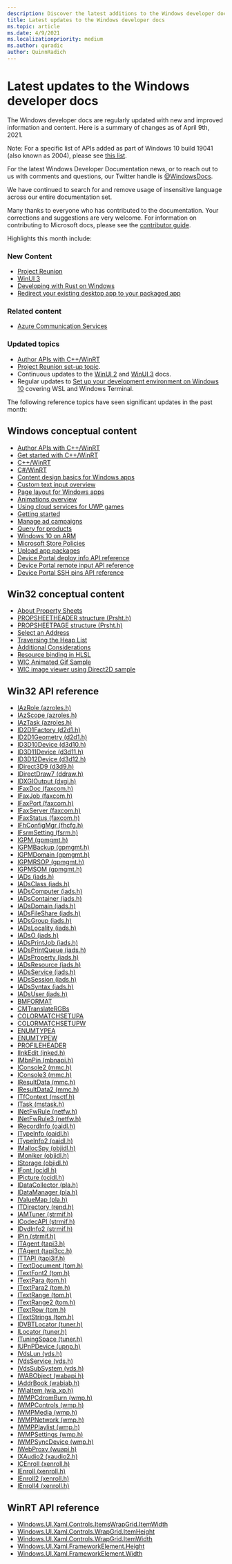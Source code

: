 ```yaml
---
description: Discover the latest additions to the Windows developer docs.
title: Latest updates to the Windows developer docs
ms.topic: article
ms.date: 4/9/2021
ms.localizationpriority: medium
ms.author: quradic
author: QuinnRadich
---
```


# Latest updates to the Windows developer docs

The Windows developer docs are regularly updated with new and improved information and content. Here is a summary of changes as of April 9th, 2021.

Note: For a specific list of APIs added as part of Windows 10 build 19041 (also known as 2004), please see [this list](/windows/uwp/whats-new/windows-10-build-19041-api-diff).

For the latest Windows Developer Documentation news, or to reach out to us with comments and questions, our Twitter handle is [@WindowsDocs](https://twitter.com/windowsdocs).

We have continued to search for and remove usage of insensitive language across our entire documentation set.

Many thanks to everyone who has contributed to the documentation. Your corrections and suggestions are very welcome. For information on contributing to Microsoft docs, please see the [contributor guide](/contribute/).

Highlights this month include:

### New Content


* [Project Reunion](../project-reunion/index.md)
* [WinUI 3](../winui/winui3/index.md)
* [Developing with Rust on Windows](../../dev-environment/rust/index.yml)
* [Redirect your existing desktop app to your packaged app](../desktop/modernize/desktop-to-uwp-extensions.md#redirect)



### Related content 

* [Azure Communication Services](https://azure.microsoft.com/services/communication-services/)

### Updated topics

* [Author APIs with C++/WinRT](/windows/uwp/cpp-and-winrt-apis/author-apis)
* [Project Reunion set-up topic](../project-reunion/index.md).
* Continuous updates to the [WinUI 2](../winui/winui2/index.md) and [WinUI 3](../winui/winui3/index.md) docs.
* Regular updates to [Set up your development environment on Windows 10](../../dev-environment/index.md) covering WSL and Windows Terminal.


The following reference topics have seen significant updates in the past month:


## Windows conceptual content

<ul>
<li><a href="/windows/uwp/cpp-and-winrt-apis/author-apis">Author APIs with C++/WinRT</a></li>
<li><a href="/windows/uwp/cpp-and-winrt-apis/get-started">Get started with C++/WinRT</a></li>
<li><a href="/windows/uwp/cpp-and-winrt-apis/index">C++/WinRT</a></li>
<li><a href="/windows/uwp/csharp-winrt/index">C#/WinRT</a></li>
<li><a href="/windows/uwp/design/basics/content-basics">Content design basics for Windows apps</a></li>
<li><a href="/windows/uwp/design/input/custom-text-input">Custom text input overview</a></li>
<li><a href="/windows/uwp/design/layout/page-layout">Page layout for Windows apps</a></li>
<li><a href="/windows/uwp/design/motion/xaml-animation">Animations overview</a></li>
<li><a href="/windows/uwp/gaming/cloud-for-games">Using cloud services for UWP games</a></li>
<li><a href="/windows/uwp/gaming/getting-started">Getting started</a></li>
<li><a href="/windows/uwp/monetize/manage-ad-campaigns">Manage ad campaigns</a></li>
<li><a href="/windows/uwp/monetize/query-for-products">Query for products</a></li>
<li><a href="/windows/uwp/porting/apps-on-arm">Windows 10 on ARM</a></li>
<li><a href="/windows/uwp/publish/store-policies">Microsoft Store Policies</a></li>
<li><a href="/windows/uwp/publish/upload-app-packages">Upload app packages</a></li>
<li><a href="/windows/uwp/xbox-apps/uwp-deployinfo-api">Device Portal deploy info API reference</a></li>
<li><a href="/windows/uwp/xbox-apps/uwp-remoteinput-api">Device Portal remote input API reference</a></li>
<li><a href="/windows/uwp/xbox-apps/uwp-sshpins-api">Device Portal SSH pins API reference</a></li>
</ul>

## Win32 conceptual content

<ul>
<li><a href="/windows/desktop/Controls/property-sheets">About Property Sheets</a></li>
<li><a href="/windows/desktop/Controls/pss-propsheetheader">PROPSHEETHEADER structure (Prsht.h)</a></li>
<li><a href="/windows/desktop/Controls/pss-propsheetpage">PROPSHEETPAGE structure (Prsht.h)</a></li>
<li><a href="/windows/desktop/Tapi/select-an-address">Select an Address</a></li>
<li><a href="/windows/desktop/ToolHelp/traversing-the-heap-list">Traversing the Heap List</a></li>
<li><a href="/windows/desktop/WinProg64/additional-considerations">Additional Considerations</a></li>
<li><a href="/windows/desktop/direct3d12/resource-binding-in-hlsl">Resource binding in HLSL</a></li>
<li><a href="/windows/desktop/wic/-wic-sample-animated-gif">WIC Animated Gif Sample</a></li>
<li><a href="/windows/desktop/wic/-wic-sample-d2d-viewer">WIC image viewer using Direct2D sample</a></li>
</ul>

## Win32 API reference

<ul>
<li><a href="/windows/win32/api/azroles/nn-azroles-iazrole">IAzRole (azroles.h) </a></li>
<li><a href="/windows/win32/api/azroles/nn-azroles-iazscope">IAzScope (azroles.h) </a></li>
<li><a href="/windows/win32/api/azroles/nn-azroles-iaztask">IAzTask (azroles.h) </a></li>
<li><a href="/windows/win32/api/d2d1/nn-d2d1-id2d1factory">ID2D1Factory (d2d1.h) </a></li>
<li><a href="/windows/win32/api/d2d1/nn-d2d1-id2d1geometry">ID2D1Geometry (d2d1.h) </a></li>
<li><a href="/windows/win32/api/d3d10/nn-d3d10-id3d10device">ID3D10Device (d3d10.h) </a></li>
<li><a href="/windows/win32/api/d3d11/nn-d3d11-id3d11device">ID3D11Device (d3d11.h) </a></li>
<li><a href="/windows/win32/api/d3d12/nn-d3d12-id3d12device">ID3D12Device (d3d12.h) </a></li>
<li><a href="/windows/win32/api/d3d9/nn-d3d9-idirect3d9">IDirect3D9 (d3d9.h) </a></li>
<li><a href="/windows/win32/api/ddraw/nn-ddraw-idirectdraw7">IDirectDraw7 (ddraw.h) </a></li>
<li><a href="/windows/win32/api/dxgi/nn-dxgi-idxgioutput">IDXGIOutput (dxgi.h) </a></li>
<li><a href="/windows/win32/api/faxcom/nn-faxcom-ifaxdoc">IFaxDoc (faxcom.h) </a></li>
<li><a href="/windows/win32/api/faxcom/nn-faxcom-ifaxjob">IFaxJob (faxcom.h) </a></li>
<li><a href="/windows/win32/api/faxcom/nn-faxcom-ifaxport">IFaxPort (faxcom.h) </a></li>
<li><a href="/windows/win32/api/faxcom/nn-faxcom-ifaxserver">IFaxServer (faxcom.h) </a></li>
<li><a href="/windows/win32/api/faxcom/nn-faxcom-ifaxstatus">IFaxStatus (faxcom.h) </a></li>
<li><a href="/windows/win32/api/fhcfg/nn-fhcfg-ifhconfigmgr">IFhConfigMgr (fhcfg.h) </a></li>
<li><a href="/windows/win32/api/fsrm/nn-fsrm-ifsrmsetting">IFsrmSetting (fsrm.h) </a></li>
<li><a href="/windows/win32/api/gpmgmt/nn-gpmgmt-igpm">IGPM (gpmgmt.h) </a></li>
<li><a href="/windows/win32/api/gpmgmt/nn-gpmgmt-igpmbackup">IGPMBackup (gpmgmt.h) </a></li>
<li><a href="/windows/win32/api/gpmgmt/nn-gpmgmt-igpmdomain">IGPMDomain (gpmgmt.h) </a></li>
<li><a href="/windows/win32/api/gpmgmt/nn-gpmgmt-igpmrsop">IGPMRSOP (gpmgmt.h) </a></li>
<li><a href="/windows/win32/api/gpmgmt/nn-gpmgmt-igpmsom">IGPMSOM (gpmgmt.h) </a></li>
<li><a href="/windows/win32/api/iads/nn-iads-iads">IADs (iads.h) </a></li>
<li><a href="/windows/win32/api/iads/nn-iads-iadsclass">IADsClass (iads.h) </a></li>
<li><a href="/windows/win32/api/iads/nn-iads-iadscomputer">IADsComputer (iads.h) </a></li>
<li><a href="/windows/win32/api/iads/nn-iads-iadscontainer">IADsContainer (iads.h) </a></li>
<li><a href="/windows/win32/api/iads/nn-iads-iadsdomain">IADsDomain (iads.h) </a></li>
<li><a href="/windows/win32/api/iads/nn-iads-iadsfileshare">IADsFileShare (iads.h) </a></li>
<li><a href="/windows/win32/api/iads/nn-iads-iadsgroup">IADsGroup (iads.h) </a></li>
<li><a href="/windows/win32/api/iads/nn-iads-iadslocality">IADsLocality (iads.h) </a></li>
<li><a href="/windows/win32/api/iads/nn-iads-iadso">IADsO (iads.h) </a></li>
<li><a href="/windows/win32/api/iads/nn-iads-iadsprintjob">IADsPrintJob (iads.h) </a></li>
<li><a href="/windows/win32/api/iads/nn-iads-iadsprintqueue">IADsPrintQueue (iads.h) </a></li>
<li><a href="/windows/win32/api/iads/nn-iads-iadsproperty">IADsProperty (iads.h) </a></li>
<li><a href="/windows/win32/api/iads/nn-iads-iadsresource">IADsResource (iads.h) </a></li>
<li><a href="/windows/win32/api/iads/nn-iads-iadsservice">IADsService (iads.h) </a></li>
<li><a href="/windows/win32/api/iads/nn-iads-iadssession">IADsSession (iads.h) </a></li>
<li><a href="/windows/win32/api/iads/nn-iads-iadssyntax">IADsSyntax (iads.h) </a></li>
<li><a href="/windows/win32/api/iads/nn-iads-iadsuser">IADsUser (iads.h) </a></li>
<li><a href="/windows/win32/api/icm/ne-icm-bmformat">BMFORMAT </a></li>
<li><a href="/windows/win32/api/icm/nf-icm-cmtranslatergbs">CMTranslateRGBs </a></li>
<li><a href="/windows/win32/api/icm/ns-icm-colormatchsetupa">COLORMATCHSETUPA </a></li>
<li><a href="/windows/win32/api/icm/ns-icm-colormatchsetupw">COLORMATCHSETUPW </a></li>
<li><a href="/windows/win32/api/icm/ns-icm-enumtypea">ENUMTYPEA </a></li>
<li><a href="/windows/win32/api/icm/ns-icm-enumtypew">ENUMTYPEW </a></li>
<li><a href="/windows/win32/api/icm/ns-icm-profileheader">PROFILEHEADER </a></li>
<li><a href="/windows/win32/api/inked/nn-inked-iinkedit">IInkEdit (inked.h) </a></li>
<li><a href="/windows/win32/api/mbnapi/nn-mbnapi-imbnpin">IMbnPin (mbnapi.h) </a></li>
<li><a href="/windows/win32/api/mmc/nn-mmc-iconsole2">IConsole2 (mmc.h) </a></li>
<li><a href="/windows/win32/api/mmc/nn-mmc-iconsole3">IConsole3 (mmc.h) </a></li>
<li><a href="/windows/win32/api/mmc/nn-mmc-iresultdata">IResultData (mmc.h) </a></li>
<li><a href="/windows/win32/api/mmc/nn-mmc-iresultdata2">IResultData2 (mmc.h) </a></li>
<li><a href="/windows/win32/api/msctf/nn-msctf-itfcontext">ITfContext (msctf.h) </a></li>
<li><a href="/windows/win32/api/mstask/nn-mstask-itask">ITask (mstask.h) </a></li>
<li><a href="/windows/win32/api/netfw/nn-netfw-inetfwrule">INetFwRule (netfw.h) </a></li>
<li><a href="/windows/win32/api/netfw/nn-netfw-inetfwrule3">INetFwRule3 (netfw.h) </a></li>
<li><a href="/windows/win32/api/oaidl/nn-oaidl-irecordinfo">IRecordInfo (oaidl.h) </a></li>
<li><a href="/windows/win32/api/oaidl/nn-oaidl-itypeinfo">ITypeInfo (oaidl.h) </a></li>
<li><a href="/windows/win32/api/oaidl/nn-oaidl-itypeinfo2">ITypeInfo2 (oaidl.h) </a></li>
<li><a href="/windows/win32/api/objidl/nn-objidl-imallocspy">IMallocSpy (objidl.h) </a></li>
<li><a href="/windows/win32/api/objidl/nn-objidl-imoniker">IMoniker (objidl.h) </a></li>
<li><a href="/windows/win32/api/objidl/nn-objidl-istorage">IStorage (objidl.h) </a></li>
<li><a href="/windows/win32/api/ocidl/nn-ocidl-ifont">IFont (ocidl.h) </a></li>
<li><a href="/windows/win32/api/ocidl/nn-ocidl-ipicture">IPicture (ocidl.h) </a></li>
<li><a href="/windows/win32/api/pla/nn-pla-idatacollector">IDataCollector (pla.h) </a></li>
<li><a href="/windows/win32/api/pla/nn-pla-idatamanager">IDataManager (pla.h) </a></li>
<li><a href="/windows/win32/api/pla/nn-pla-ivaluemap">IValueMap (pla.h) </a></li>
<li><a href="/windows/win32/api/rend/nn-rend-itdirectory">ITDirectory (rend.h) </a></li>
<li><a href="/windows/win32/api/strmif/nn-strmif-iamtuner">IAMTuner (strmif.h) </a></li>
<li><a href="/windows/win32/api/strmif/nn-strmif-icodecapi">ICodecAPI (strmif.h) </a></li>
<li><a href="/windows/win32/api/strmif/nn-strmif-idvdinfo2">IDvdInfo2 (strmif.h) </a></li>
<li><a href="/windows/win32/api/strmif/nn-strmif-ipin">IPin (strmif.h) </a></li>
<li><a href="/windows/win32/api/tapi3/nn-tapi3-itagent">ITAgent (tapi3.h) </a></li>
<li><a href="/windows/win32/api/tapi3cc/nn-tapi3cc-itagent">ITAgent (tapi3cc.h) </a></li>
<li><a href="/windows/win32/api/tapi3if/nn-tapi3if-ittapi">ITTAPI (tapi3if.h) </a></li>
<li><a href="/windows/win32/api/tom/nn-tom-itextdocument">ITextDocument (tom.h) </a></li>
<li><a href="/windows/win32/api/tom/nn-tom-itextfont2">ITextFont2 (tom.h) </a></li>
<li><a href="/windows/win32/api/tom/nn-tom-itextpara">ITextPara (tom.h) </a></li>
<li><a href="/windows/win32/api/tom/nn-tom-itextpara2">ITextPara2 (tom.h) </a></li>
<li><a href="/windows/win32/api/tom/nn-tom-itextrange">ITextRange (tom.h) </a></li>
<li><a href="/windows/win32/api/tom/nn-tom-itextrange2">ITextRange2 (tom.h) </a></li>
<li><a href="/windows/win32/api/tom/nn-tom-itextrow">ITextRow (tom.h) </a></li>
<li><a href="/windows/win32/api/tom/nn-tom-itextstrings">ITextStrings (tom.h) </a></li>
<li><a href="/windows/win32/api/tuner/nn-tuner-idvbtlocator">IDVBTLocator (tuner.h) </a></li>
<li><a href="/windows/win32/api/tuner/nn-tuner-ilocator">ILocator (tuner.h) </a></li>
<li><a href="/windows/win32/api/tuner/nn-tuner-ituningspace">ITuningSpace (tuner.h) </a></li>
<li><a href="/windows/win32/api/upnp/nn-upnp-iupnpdevice">IUPnPDevice (upnp.h) </a></li>
<li><a href="/windows/win32/api/vds/nn-vds-ivdslun">IVdsLun (vds.h) </a></li>
<li><a href="/windows/win32/api/vds/nn-vds-ivdsservice">IVdsService (vds.h) </a></li>
<li><a href="/windows/win32/api/vds/nn-vds-ivdssubsystem">IVdsSubSystem (vds.h) </a></li>
<li><a href="/windows/win32/api/wabapi/nn-wabapi-iwabobject">IWABObject (wabapi.h) </a></li>
<li><a href="/windows/win32/api/wabiab/nn-wabiab-iaddrbook">IAddrBook (wabiab.h) </a></li>
<li><a href="/windows/win32/api/wia_xp/nn-wia_xp-iwiaitem">IWiaItem (wia_xp.h) </a></li>
<li><a href="/windows/win32/api/wmp/nn-wmp-iwmpcdromburn">IWMPCdromBurn (wmp.h) </a></li>
<li><a href="/windows/win32/api/wmp/nn-wmp-iwmpcontrols">IWMPControls (wmp.h) </a></li>
<li><a href="/windows/win32/api/wmp/nn-wmp-iwmpmedia">IWMPMedia (wmp.h) </a></li>
<li><a href="/windows/win32/api/wmp/nn-wmp-iwmpnetwork">IWMPNetwork (wmp.h) </a></li>
<li><a href="/windows/win32/api/wmp/nn-wmp-iwmpplaylist">IWMPPlaylist (wmp.h) </a></li>
<li><a href="/windows/win32/api/wmp/nn-wmp-iwmpsettings">IWMPSettings (wmp.h) </a></li>
<li><a href="/windows/win32/api/wmp/nn-wmp-iwmpsyncdevice">IWMPSyncDevice (wmp.h) </a></li>
<li><a href="/windows/win32/api/wuapi/nn-wuapi-iwebproxy">IWebProxy (wuapi.h) </a></li>
<li><a href="/windows/win32/api/xaudio2/nn-xaudio2-ixaudio2">IXAudio2 (xaudio2.h) </a></li>
<li><a href="/windows/win32/api/xenroll/nn-xenroll-icenroll">ICEnroll (xenroll.h) </a></li>
<li><a href="/windows/win32/api/xenroll/nn-xenroll-ienroll">IEnroll (xenroll.h) </a></li>
<li><a href="/windows/win32/api/xenroll/nn-xenroll-ienroll2">IEnroll2 (xenroll.h) </a></li>
<li><a href="/windows/win32/api/xenroll/nn-xenroll-ienroll4">IEnroll4 (xenroll.h) </a></li>
</ul>

## WinRT API reference

<ul>

<li><a href="/uwp/api/windows.ui.xaml.controls.itemswrapgrid.itemwidth">Windows.UI.Xaml.Controls.ItemsWrapGrid.ItemWidth</a></li>
<li><a href="/uwp/api/windows.ui.xaml.controls.wrapgrid.itemheight">Windows.UI.Xaml.Controls.WrapGrid.ItemHeight</a></li>
<li><a href="/uwp/api/windows.ui.xaml.controls.wrapgrid.itemwidth">Windows.UI.Xaml.Controls.WrapGrid.ItemWidth</a></li>
<li><a href="/uwp/api/windows.ui.xaml.frameworkelement.height">Windows.UI.Xaml.FrameworkElement.Height</a></li>
<li><a href="/uwp/api/windows.ui.xaml.frameworkelement.width">Windows.UI.Xaml.FrameworkElement.Width</a></li>
</ul>